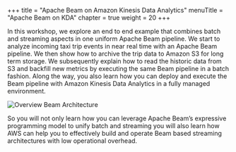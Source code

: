 +++
title = "Apache Beam on Amazon Kinesis Data Analytics"
menuTitle = "Apache Beam on KDA"
chapter = true
weight = 20
+++

In this workshop, we explore an end to end example that combines batch and streaming aspects in one uniform Apache Beam pipeline. We start to analyze incoming taxi trip events in near real time with an Apache Beam pipeline. We then show how to archive the trip data to Amazon S3 for long term storage. We subsequently explain how to read the historic data from S3 and backfill new metrics by executing the same Beam pipeline in a batch fashion. Along the way, you also learn how you can deploy and execute the Beam pipeline with Amazon Kinesis Data Analytics in a fully managed environment.

![Overview Beam Architecture](/images/beam-on-kda/overview-beamarchitecture.png)

So you will not only learn how you can leverage Apache Beam’s expressive programming model to unify batch and streaming you will also learn how AWS can help you to effectively build and operate Beam based streaming architectures with low operational overhead.
